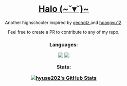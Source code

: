 <h1 align="center"> <a href="https://hyuse202.github.io"> Halo (~˘▾˘)~ </a> </h2>
<p align = "center" > Another highschooler inspired by <a href="https://github.com/geohot" target="_blank"> geohotz </a> and 
    <a href="https://github.com/hoangvu12" target="_blank"> hoangvu12</a>.</p>

<p align = "center" > Feel free to create a PR to contribute to any of my repo. </p>
<h3 align="center">
    <p> <strong> Languages: </strong> </p> 
    <img src="https://github-profile-summary-cards.vercel.app/api/cards/repos-per-language?username=hyuse202&theme=nightowl">
    <img src="https://github-profile-summary-cards.vercel.app/api/cards/most-commit-language?username=hyuse202&theme=nightowl">
    <p> <strong> Stats: </strong> </p> 
    <a href="https://awesome-github-stats.azurewebsites.net/index.html??cardType=github&theme=nightowl&preferLogin=false">    
    <img  alt="hyuse202's GitHub Stats" src="https://awesome-github-stats.azurewebsites.net/user-stats/hyuse202?cardType=github&theme=nightowl&preferLogin=false" />       </a>
</h3>
